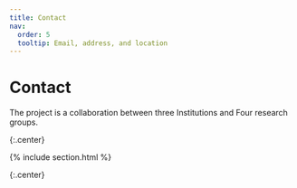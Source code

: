 ```yaml
---
title: Contact
nav:
  order: 5
  tooltip: Email, address, and location
---
```


# <i class="fas fa-envelope"></i>Contact

The project is a collaboration between three Institutions and Four research groups.

{:.center}

{% include section.html %}

{:.center}
